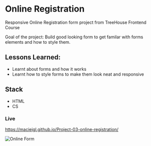 # Online Registration

Responsive Online Registration form project from TreeHouse Frontend Course

Goal of the project:
Build good looking form to get familar with forms elements and how to style them.  

## Lessons Learned:
* Learnt about forms and how it works
* Learnt how to style forms to make them look neat and responsive

## Stack
* HTML
* CS

### Live
https://maciejgl.github.io/Project-03-online-registration/

![Online Form](/images/logo.png)
